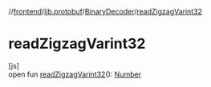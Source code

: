 //[frontend](../../../index.md)/[lib.protobuf](../index.md)/[BinaryDecoder](index.md)/[readZigzagVarint32](read-zigzag-varint32.md)

# readZigzagVarint32

[js]\
open fun [readZigzagVarint32](read-zigzag-varint32.md)(): [Number](https://kotlinlang.org/api/latest/jvm/stdlib/kotlin/-number/index.html)
